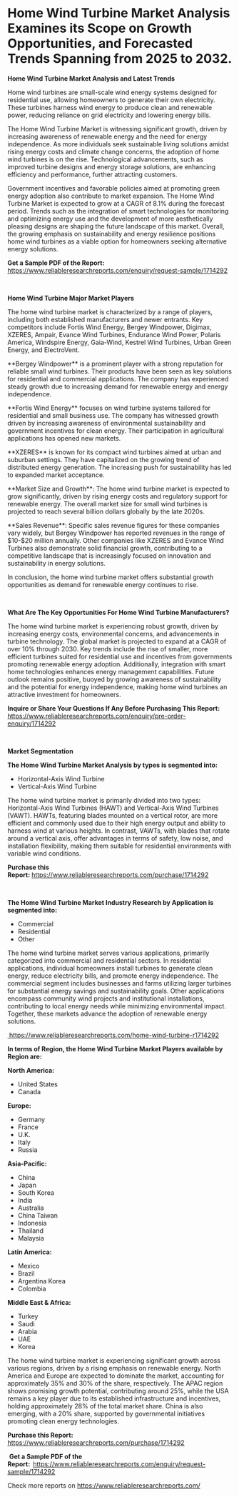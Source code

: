 <p><h1>Home Wind Turbine Market Analysis Examines its Scope on Growth Opportunities, and Forecasted Trends Spanning from 2025 to 2032.</h1></p><p><strong>Home Wind Turbine Market Analysis and Latest Trends</strong></p>
<p><p>Home wind turbines are small-scale wind energy systems designed for residential use, allowing homeowners to generate their own electricity. These turbines harness wind energy to produce clean and renewable power, reducing reliance on grid electricity and lowering energy bills. </p><p>The Home Wind Turbine Market is witnessing significant growth, driven by increasing awareness of renewable energy and the need for energy independence. As more individuals seek sustainable living solutions amidst rising energy costs and climate change concerns, the adoption of home wind turbines is on the rise. Technological advancements, such as improved turbine designs and energy storage solutions, are enhancing efficiency and performance, further attracting customers.</p><p>Government incentives and favorable policies aimed at promoting green energy adoption also contribute to market expansion. The Home Wind Turbine Market is expected to grow at a CAGR of 8.1% during the forecast period. Trends such as the integration of smart technologies for monitoring and optimizing energy use and the development of more aesthetically pleasing designs are shaping the future landscape of this market. Overall, the growing emphasis on sustainability and energy resilience positions home wind turbines as a viable option for homeowners seeking alternative energy solutions.</p></p>
<p><strong>Get a Sample PDF of the Report:&nbsp;</strong> <a href="https://www.reliableresearchreports.com/enquiry/request-sample/1714292?utm_campaign=3086&utm_medium=2&utm_source=Github&utm_content=ia&utm_term=28032025&utm_id=home-wind-turbine">https://www.reliableresearchreports.com/enquiry/request-sample/1714292</a></p>
<p>&nbsp;</p>
<p><strong>Home Wind Turbine Major Market Players</strong></p>
<p><p>The home wind turbine market is characterized by a range of players, including both established manufacturers and newer entrants. Key competitors include Fortis Wind Energy, Bergey Windpower, Digimax, XZERES, Ampair, Evance Wind Turbines, Endurance Wind Power, Polaris America, Windspire Energy, Gaia-Wind, Kestrel Wind Turbines, Urban Green Energy, and ElectroVent.</p><p>**Bergey Windpower** is a prominent player with a strong reputation for reliable small wind turbines. Their products have been seen as key solutions for residential and commercial applications. The company has experienced steady growth due to increasing demand for renewable energy and energy independence.</p><p>**Fortis Wind Energy** focuses on wind turbine systems tailored for residential and small business use. The company has witnessed growth driven by increasing awareness of environmental sustainability and government incentives for clean energy. Their participation in agricultural applications has opened new markets.</p><p>**XZERES** is known for its compact wind turbines aimed at urban and suburban settings. They have capitalized on the growing trend of distributed energy generation. The increasing push for sustainability has led to expanded market acceptance.</p><p>**Market Size and Growth**: The home wind turbine market is expected to grow significantly, driven by rising energy costs and regulatory support for renewable energy. The overall market size for small wind turbines is projected to reach several billion dollars globally by the late 2020s.</p><p>**Sales Revenue**: Specific sales revenue figures for these companies vary widely, but Bergey Windpower has reported revenues in the range of $10-$20 million annually. Other companies like XZERES and Evance Wind Turbines also demonstrate solid financial growth, contributing to a competitive landscape that is increasingly focused on innovation and sustainability in energy solutions. </p><p>In conclusion, the home wind turbine market offers substantial growth opportunities as demand for renewable energy continues to rise.</p></p>
<p>&nbsp;</p>
<p><strong>What Are The Key Opportunities For Home Wind Turbine Manufacturers?</strong></p>
<p><p>The home wind turbine market is experiencing robust growth, driven by increasing energy costs, environmental concerns, and advancements in turbine technology. The global market is projected to expand at a CAGR of over 10% through 2030. Key trends include the rise of smaller, more efficient turbines suited for residential use and incentives from governments promoting renewable energy adoption. Additionally, integration with smart home technologies enhances energy management capabilities. Future outlook remains positive, buoyed by growing awareness of sustainability and the potential for energy independence, making home wind turbines an attractive investment for homeowners.</p></p>
<p><strong>Inquire or Share Your Questions If Any Before Purchasing This Report:</strong> <a href="https://www.reliableresearchreports.com/enquiry/pre-order-enquiry/1714292?utm_campaign=3086&utm_medium=2&utm_source=Github&utm_content=ia&utm_term=28032025&utm_id=home-wind-turbine">https://www.reliableresearchreports.com/enquiry/pre-order-enquiry/1714292</a></p>
<p>&nbsp;</p>
<p><strong>Market Segmentation</strong></p>
<p><strong>The Home Wind Turbine Market Analysis by types is segmented into:</strong></p>
<p><ul><li>Horizontal-Axis Wind Turbine</li><li>Vertical-Axis Wind Turbine</li></ul></p>
<p><p>The home wind turbine market is primarily divided into two types: Horizontal-Axis Wind Turbines (HAWT) and Vertical-Axis Wind Turbines (VAWT). HAWTs, featuring blades mounted on a vertical rotor, are more efficient and commonly used due to their high energy output and ability to harness wind at various heights. In contrast, VAWTs, with blades that rotate around a vertical axis, offer advantages in terms of safety, low noise, and installation flexibility, making them suitable for residential environments with variable wind conditions.</p></p>
<p><strong>Purchase this Report:&nbsp;</strong><a href="https://www.reliableresearchreports.com/purchase/1714292?utm_campaign=3086&utm_medium=2&utm_source=Github&utm_content=ia&utm_term=28032025&utm_id=home-wind-turbine">https://www.reliableresearchreports.com/purchase/1714292</a></p>
<p>&nbsp;</p>
<p><strong>The Home Wind Turbine Market Industry Research by Application is segmented into:</strong></p>
<p><ul><li>Commercial</li><li>Residential</li><li>Other</li></ul></p>
<p><p>The home wind turbine market serves various applications, primarily categorized into commercial and residential sectors. In residential applications, individual homeowners install turbines to generate clean energy, reduce electricity bills, and promote energy independence. The commercial segment includes businesses and farms utilizing larger turbines for substantial energy savings and sustainability goals. Other applications encompass community wind projects and institutional installations, contributing to local energy needs while minimizing environmental impact. Together, these markets advance the adoption of renewable energy solutions.</p></p>
<p><a href="https://www.reliableresearchreports.com/home-wind-turbine-r1714292?utm_campaign=3086&utm_medium=2&utm_source=Github&utm_content=ia&utm_term=28032025&utm_id=home-wind-turbine">&nbsp;https://www.reliableresearchreports.com/home-wind-turbine-r1714292</a></p>
<p><strong>In terms of Region, the Home Wind Turbine Market Players available by Region are:</strong></p>
<p>
    <p> <strong> North America: </strong>
        <ul>
            <li>United States</li>
            <li>Canada</li>
        </ul>
        </p> 
    <p> <strong> Europe: </strong>
        <ul>
            <li>Germany</li>
            <li>France</li>
            <li>U.K.</li>
            <li>Italy</li>
            <li>Russia</li>
        </ul>
        </p> 
    <p> <strong> Asia-Pacific: </strong>
        <ul>
            <li>China</li>
            <li>Japan</li>
            <li>South Korea</li>
            <li>India</li>
            <li>Australia</li>
            <li>China Taiwan</li>
            <li>Indonesia</li>
            <li>Thailand</li>
            <li>Malaysia</li>
        </ul>
        </p> 
    <p> <strong> Latin America: </strong>
        <ul>
            <li>Mexico</li>
            <li>Brazil</li>
            <li>Argentina Korea</li>
            <li>Colombia</li>
        </ul>
        </p> 
    <p> <strong> Middle East & Africa: </strong>
        <ul>
            <li>Turkey</li>
            <li>Saudi</li>
            <li>Arabia</li>
            <li>UAE</li>
            <li>Korea</li>
        </ul>
    </p>
    </p>
<p><p>The home wind turbine market is experiencing significant growth across various regions, driven by a rising emphasis on renewable energy. North America and Europe are expected to dominate the market, accounting for approximately 35% and 30% of the share, respectively. The APAC region shows promising growth potential, contributing around 25%, while the USA remains a key player due to its established infrastructure and incentives, holding approximately 28% of the total market share. China is also emerging, with a 20% share, supported by governmental initiatives promoting clean energy technologies.</p></p>
<p><strong>Purchase this Report: </strong><a href="https://www.reliableresearchreports.com/purchase/1714292?utm_campaign=3086&utm_medium=2&utm_source=Github&utm_content=ia&utm_term=28032025&utm_id=home-wind-turbine">https://www.reliableresearchreports.com/purchase/1714292</a></p>
<p>&nbsp;<strong>Get a Sample PDF of the Report:&nbsp;&nbsp;</strong><a href="https://www.reliableresearchreports.com/enquiry/request-sample/1714292?utm_campaign=3086&utm_medium=2&utm_source=Github&utm_content=ia&utm_term=28032025&utm_id=home-wind-turbine">https://www.reliableresearchreports.com/enquiry/request-sample/1714292</a></p>
<p><strong></strong></p>
<p>Check more reports on <a href="https://www.reliableresearchreports.com/?utm_campaign=3086&utm_medium=2&utm_source=Github&utm_content=ia&utm_term=28032025&utm_id=home-wind-turbine">https://www.reliableresearchreports.com/</a></p>